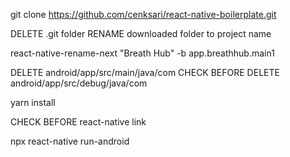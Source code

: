 git clone https://github.com/cenksari/react-native-boilerplate.git

DELETE .git folder
RENAME downloaded folder to project name

react-native-rename-next "Breath Hub" -b app.breathhub.main1

DELETE android/app/src/main/java/com
CHECK BEFORE DELETE android/app/src/debug/java/com

yarn install

CHECK BEFORE react-native link

npx react-native run-android